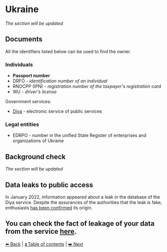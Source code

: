 # Ukraine

*The section will be updated*

## Documents

All the identifiers listed below can be used to find the owner.

### Individuals
- **Passport number**
- DRFO - *identification number of an individual*
- RNOCPP (IPN) - *registration number of the taxpayer's registration card*
- WU - *driver's license*

Government services:
- [Diya](https://data.gov.ua/) - electronic service of public services

### Legal entities
- EDRPO - number in the unified State Register of enterprises and organizations of Ukraine

## Background check

*The section will be updated*

## Data leaks to public access

In January 2022, information appeared about a leak in the database of the Diya service. Despite the assurances of the authorities that the leak is fake, enthusiasts [has been confirmed](https://t.me/full_of_hatred/518) its origin.

You can check the fact of leakage of your data from the service [here](https://haveiindb.xyz/check.html).
---

[⬅️ Back](./russia.md) | [⏫ Table of contents](../README.md) | [➡️ Next](./kazakhstan.md)
